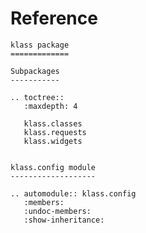 # Reference

<!--
The content of the {eval-rst} block below is generated by the command:
poetry run sphinx-apidoc -T -f -t ./docs/templates -o ./docs ./src
from the root directory.

You need to rerun the command when python files are added, deleted or renamed.
Copy the content from the generated
klass.rst file to the {eval-rst} block below and
delete the .rst file afterwards.
-->

```{eval-rst}
klass package
=============

Subpackages
-----------

.. toctree::
   :maxdepth: 4

   klass.classes
   klass.requests
   klass.widgets


klass.config module
-------------------

.. automodule:: klass.config
   :members:
   :undoc-members:
   :show-inheritance:
```
